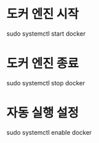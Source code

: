 <!-- 리눅스 -->
# 도커 엔진 시작
sudo systemctl start docker
# 도커 엔진 종료
sudo systemctl stop docker
# 자동 실행 설정
sudo systemctl enable docker